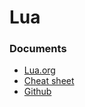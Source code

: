 # Lua


### Documents

- [Lua.org](https://www.lua.org/docs.html)
- [Cheat sheet](https://devhints.io/lua)
- [Github](https://gist.github.com/roalcantara/49de782ab32385db78357192e6750c8e)
